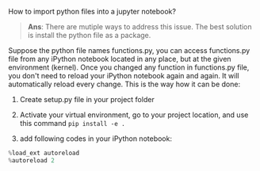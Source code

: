 How to import python files into a jupyter notebook?
>**Ans**: There are mutiple ways to address this issue. The best solution is install the python file as a package.


Suppose the python file names functions.py, you can access functions.py file from any iPython notebook located in any place, but at the given environment (kernel).
Once you changed any function in functions.py file, you don't need to reload your iPython notebook again and again. It will automatically reload every change.
This is the way how it can be done:

1. Create setup.py file in your project folder

2. Activate your virtual environment, go to your project location, and use this command 
`pip install -e .`

3. add following codes in your iPython notebook:
```python
%load_ext autoreload
%autoreload 2
```
